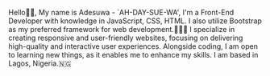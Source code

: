 
Hello👋🏾, My name is Adesuwa - `AH-DAY-SUE-WA', I'm a Front-End Developer with knowledge in JavaScript, CSS, HTML. I also utilize Bootstrap as my preferred framework for web development.👩🏽‍💻
I specialize in creating responsive and user-friendly websites, focusing on delivering high-quality and interactive user experiences. Alongside coding, I am open to learning new things, as it enables me to enhance my skills. 
I am based in Lagos, Nigeria.🇳🇬
<!---
Aiwerioghene/Aiwerioghene is a ✨ special ✨ repository because its `README.md` (this file) appears on your GitHub profile.
You can click the Preview link to take a look at your changes.
--->

